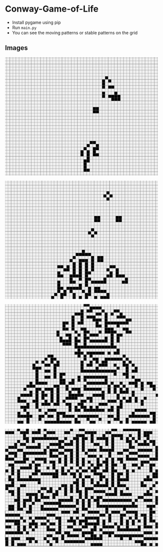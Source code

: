 # Conway-Game-of-Life

* Install pygame using pip
* Run `main.py`
* You can see the moving patterns or stable patterns on the grid

## Images

![pic1](https://github.com/Maths-Physics/Conway-Game-of-Life/blob/master/1.png)


![pic2](https://github.com/Maths-Physics/Conway-Game-of-Life/blob/master/2.png)


![pic3](https://github.com/Maths-Physics/Conway-Game-of-Life/blob/master/3.png)


![pic4](https://github.com/Maths-Physics/Conway-Game-of-Life/blob/master/4.png)
